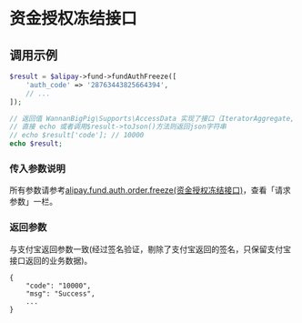 # 资金授权冻结接口

## 调用示例

```php
$result = $alipay->fund->fundAuthFreeze([
    'auth_code' => '28763443825664394',
    // ...
]);

// 返回值 WannanBigPig\Supports\AccessData 实现了接口（IteratorAggregate, ArrayAccess, Serializable, Countable）
// 直接 echo 或者调用$result->toJson()方法则返回json字符串
// echo $result['code']; // 10000
echo $result;
```

### 传入参数说明

所有参数请参考[alipay.fund.auth.order.freeze\(资金授权冻结接口\)](https://docs.open.alipay.com/api_28/alipay.fund.auth.order.freeze/)，查看「请求参数」一栏。

### 返回参数

与支付宝返回参数一致\(经过签名验证，剔除了支付宝返回的签名，只保留支付宝接口返回的业务数据\)。

```text
{
    "code": "10000",
    "msg": "Success",
    ...
}
```

